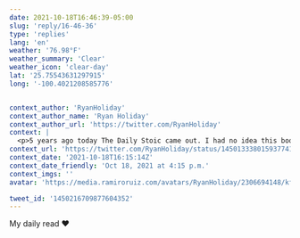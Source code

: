 ```yaml
---
date: 2021-10-18T16:46:39-05:00
slug: 'reply/16-46-36'
type: 'replies'
lang: 'en'
weather: '76.98°F'
weather_summary: 'Clear'
weather_icon: 'clear-day'
lat: '25.75543631297915'
long: '-100.4021208585776'


context_author: 'RyanHoliday'
context_author_name: 'Ryan Holiday'
context_author_url: 'https://twitter.com/RyanHoliday'
context: |
  <p>5 years ago today The Daily Stoic came out. I had no idea this book about an obscure school of ancient philosophy would do what it has done. Makes me so happy to get to pay forward all the joy and wisdom the Stoics have brought to my life. <a href="https://t.co/ShtP0RVgOl">https://t.co/ShtP0RVgOl</a> </p>
context_url: 'https://twitter.com/RyanHoliday/status/1450133380159377419'
context_date: '2021-10-18T16:15:14Z'
context_date_friendly: 'Oct 18, 2021 at 4:15 p.m.'
context_imgs: ''
avatar: 'https://media.ramiroruiz.com/avatars/RyanHoliday/2306694148/kfjncq15nujlw8cda0ws_bigger.png'

tweet_id: '1450216709877604352'
---
```

My daily read ❤️